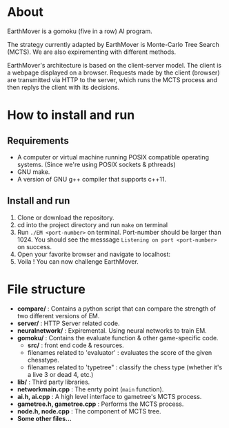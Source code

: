 # About
EarthMover is a gomoku (five in a row) AI program. 

The strategy currently adapted by EarthMover is Monte-Carlo Tree Search (MCTS). We are also expirementing with different methods. 

EarthMover's architecture is based on the client-server model. The client is a webpage displayed on a browser. Requests made by the client (browser) are transmitted via HTTP to the server, which runs the MCTS process and then replys the client with its decisions.

# How to install and run
## Requirements
- A computer or virtual machine running POSIX compatible operating systems. (Since we're using POSIX sockets & pthreads)
- GNU make.
- A version of GNU g++ compiler that supports c++11.

## Install and run
1. Clone or download the repository.
2. cd into the project directory and run `make` on terminal
3. Run `./EM <port-number>` on terminal. Port-number should be larger than 1024.
You should see the messsage `Listening on port <port-number>` on success.
4. Open your favorite browser and navigate to localhost:<port-number>
5. Voila ! You can now challenge EarthMover.

# File structure
- **compare/** : Contains a python script that can compare the strength of two different versions of EM.
- **server/** : HTTP Server related code.
- **neuralnetwork/** : Expiremental. Using neural networks to train EM.
- **gomoku/** : Contains the evaluate function & other game-specific code.
  - **src/** : front end code & resources.
  - filenames related to 'evaluator' : evaluates the score of the given chesstype.
  - filenames related to 'typetree" : classify the chess type (whether it's a live 3 or dead 4, etc.)
- **lib/** : Third party libraries.
- **networkmain.cpp** : The enrty point (`main` function).
- **ai.h, ai.cpp** : A high level interface to gametree's MCTS process.
- **gametree.h, gametree.cpp** : Performs the MCTS process.
- **node.h, node.cpp** : The component of MCTS tree.
- **Some other files...**
